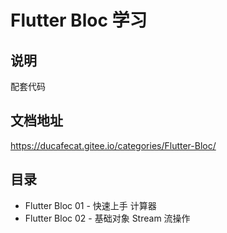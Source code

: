 # Flutter Bloc 学习

## 说明

配套代码

## 文档地址

https://ducafecat.gitee.io/categories/Flutter-Bloc/

## 目录

- Flutter Bloc 01 - 快速上手 计算器
- Flutter Bloc 02 - 基础对象 Stream 流操作
